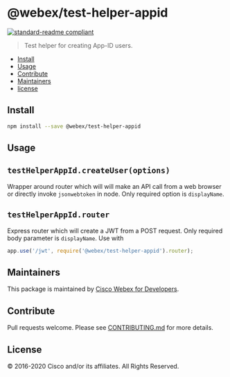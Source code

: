 # @webex/test-helper-appid

[![standard-readme compliant](https://img.shields.io/badge/readme%20style-standard-brightgreen.svg?style=flat-square)](https://github.com/RichardLitt/standard-readme)

> Test helper for creating App-ID users.

- [Install](#install)
- [Usage](#usage)
- [Contribute](#contribute)
- [Maintainers](#maintainers)
- [license](#license)

## Install

```bash
npm install --save @webex/test-helper-appid
```

## Usage

## `testHelperAppId.createUser(options)`

Wrapper around router which will will make an API call from a web browser or directly invoke `jsonwebtoken` in node. Only required option is `displayName`.

## `testHelperAppId.router`

Express router which will create a JWT from a POST request. Only required body parameter is `displayName`. Use with

```javascript
app.use('/jwt', require('@webex/test-helper-appid').router);
```

## Maintainers

This package is maintained by [Cisco Webex for Developers](https://developer.webex.com/).

## Contribute

Pull requests welcome. Please see [CONTRIBUTING.md](https://github.com/webex/webex-js-sdk/blob/master/CONTRIBUTING.md) for more details.

## License

© 2016-2020 Cisco and/or its affiliates. All Rights Reserved.

